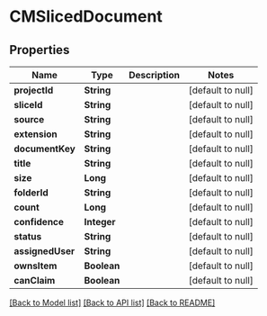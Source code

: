 # CMSlicedDocument
## Properties

| Name | Type | Description | Notes |
|------------ | ------------- | ------------- | -------------|
| **projectId** | **String** |  | [default to null] |
| **sliceId** | **String** |  | [default to null] |
| **source** | **String** |  | [default to null] |
| **extension** | **String** |  | [default to null] |
| **documentKey** | **String** |  | [default to null] |
| **title** | **String** |  | [default to null] |
| **size** | **Long** |  | [default to null] |
| **folderId** | **String** |  | [default to null] |
| **count** | **Long** |  | [default to null] |
| **confidence** | **Integer** |  | [default to null] |
| **status** | **String** |  | [default to null] |
| **assignedUser** | **String** |  | [default to null] |
| **ownsItem** | **Boolean** |  | [default to null] |
| **canClaim** | **Boolean** |  | [default to null] |

[[Back to Model list]](../README.md#documentation-for-models) [[Back to API list]](../README.md#documentation-for-api-endpoints) [[Back to README]](../README.md)

